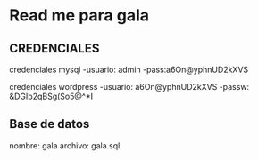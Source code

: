 # Read me para gala

## CREDENCIALES

credenciales mysql
-usuario: admin
-pass:a6On@yphnUD2kXVS

credenciales wordpress
-usuario: a6On@yphnUD2kXVS
-passw: &DGIb2qBSg(So5@^\*I

## Base de datos

nombre: gala
archivo: gala.sql
